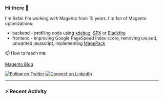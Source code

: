 ### Hi there 👋

I'm Rafał. I'm working with Magento from 10 years. I'm fan of Magento optimizations:
* backend - profiling code using [xdebug](https://xdebug.org/), [SPX](https://github.com/NoiseByNorthwest/php-spx) or [Blackfire](https://blackfire.io/)
* frontend - improving Google PageSpeed Index score, removing unused, unwanted javascript, implementing [MagePack](https://github.com/magesuite/magepack/)

📫 How to reach me:

[Magento Blog](https://www.empisoft.com/)

[![Follow on Twitter](https://img.shields.io/badge/--twitter?label=Twitter&logo=Twitter&style=social)](https://twitter.com/rafalkos) [![Connect on LinkedIn](https://img.shields.io/badge/--linkedin?label=LinkedIn&logo=LinkedIn&style=social)](https://www.linkedin.com/in/rafal-kos)

---

### :zap: Recent Activity

<!--START_SECTION:activity-->
<!--END_SECTION:activity-->

